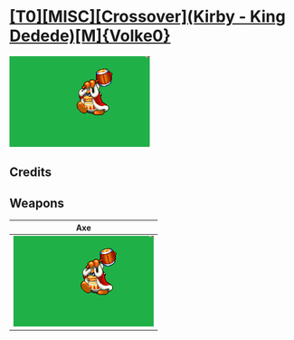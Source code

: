 # [\[T0\]\[MISC\]\[Crossover\]\(Kirby - King Dedede\)\[M\]{Volke0}](./)

<img src="./3.%20Axe/Axe_000.png" alt="[T0][MISC][Crossover](Kirby - King Dedede)[M]{Volke0} standing" />

## Credits



## Weapons


|Axe |
|  :---: |
| <img alt="Axe animation" src="./3.%20Axe/Axe.gif" /> |
